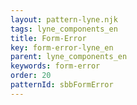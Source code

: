 ```yaml
---
layout: pattern-lyne.njk
tags: lyne_components_en
title: Form-Error
key: form-error-lyne_en
parent: lyne_components_en
keywords: form-error
order: 20
patternId: sbbFormError
---
```


